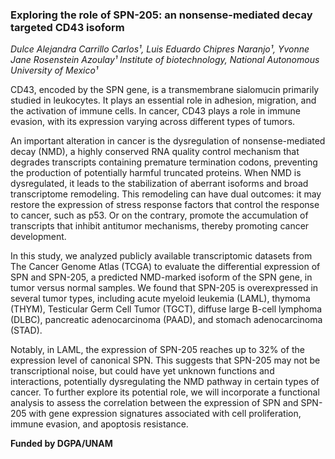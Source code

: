 ### Exploring the role of SPN-205: an nonsense-mediated decay targeted CD43 isoform
*Dulce Alejandra Carrillo Carlos¹, Luis Eduardo Chipres Naranjo¹, Yvonne Jane Rosenstein Azoulay¹
Institute of biotechnology, National Autonomous University of Mexico¹*

CD43, encoded by the SPN gene, is a transmembrane sialomucin primarily studied in leukocytes. It plays an essential role in adhesion, migration, and the activation of immune cells. In cancer, CD43 plays a role in immune evasion, with its expression varying across different types of tumors.

An important alteration in cancer is the dysregulation of nonsense-mediated decay (NMD), a highly conserved RNA quality control mechanism that degrades transcripts containing premature termination codons, preventing the production of potentially harmful truncated proteins. When NMD is dysregulated, it leads to the stabilization of aberrant isoforms and broad transcriptome remodeling. This remodeling can have dual outcomes: it may restore the expression of stress response factors that control the response to cancer, such as p53. Or on the contrary, promote the accumulation of transcripts that inhibit antitumor mechanisms, thereby promoting cancer development. 

In this study, we analyzed publicly available transcriptomic datasets from The Cancer Genome Atlas (TCGA) to evaluate the differential expression of SPN and SPN-205, a predicted NMD-marked isoform of the SPN gene, in tumor versus normal samples. We found that SPN-205 is overexpressed in several tumor types, including acute myeloid leukemia (LAML), thymoma (THYM), Testicular Germ Cell Tumor (TGCT), diffuse large B-cell lymphoma (DLBC), pancreatic adenocarcinoma (PAAD), and stomach adenocarcinoma (STAD). 

Notably, in LAML, the expression of SPN-205 reaches up to 32% of the expression level of canonical SPN. This suggests that SPN-205 may not be transcriptional noise, but could have yet unknown functions and interactions, potentially dysregulating the NMD pathway in certain types of cancer. To further explore its potential role, we will incorporate a functional analysis to assess the correlation between the expression of SPN and SPN-205 with gene expression signatures associated with cell proliferation, immune evasion, and apoptosis resistance. 

**Funded by DGPA/UNAM**
